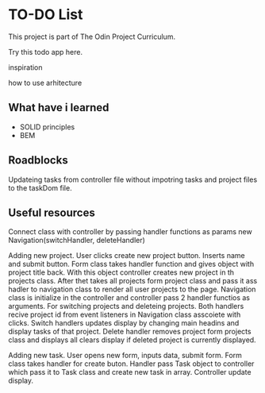 # TO-DO List

This project is part of The Odin Project Curriculum.

Try this todo app here.

inspiration

how to use
arhitecture

## What have i learned

- SOLID principles
- BEM

## Roadblocks

Updateing tasks from controller file without impotring tasks and project files to
the taskDom file.

## Useful resources

Connect class with controller by passing handler functions as params new Navigation(switchHandler, deleteHandler)

Adding new project. User clicks create new project button.
Inserts name and submit button. Form class takes handler function
and gives object with project title back. With this object controller creates new project in th projects class. After thet takes all projects form project class and pass it ass hadler to navigation class to render all user projects to the page.
Navigation class is initialize in the controller and controller pass 2 handler functios as arguments. For switching projects and deleteing projects. Both handlers recive project id from event listeners in Navigation class asscoiete with clicks.
Switch handlers updates display by changing main headins and display tasks of that project.
Delete handler removes project form projects class and displays all clears display if deleted project is currently displayed.

Adding new task. User opens new form, inputs data, submit form.
Form class takes handler for create buton. Handler pass Task object to controller which pass it to Task class and create new task in array. Controller update display.
